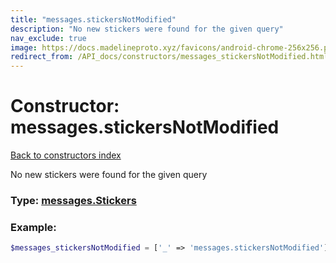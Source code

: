 ```yaml
---
title: "messages.stickersNotModified"
description: "No new stickers were found for the given query"
nav_exclude: true
image: https://docs.madelineproto.xyz/favicons/android-chrome-256x256.png
redirect_from: /API_docs/constructors/messages_stickersNotModified.html
---
```

# Constructor: messages.stickersNotModified  
[Back to constructors index](index.md)



No new stickers were found for the given query




### Type: [messages.Stickers](../types/messages.Stickers.md)


### Example:

```php
$messages_stickersNotModified = ['_' => 'messages.stickersNotModified'];
```  
